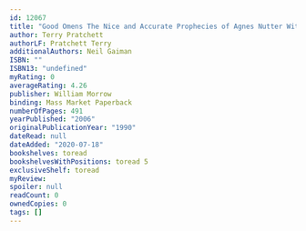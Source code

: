```yaml
---
id: 12067
title: "Good Omens The Nice and Accurate Prophecies of Agnes Nutter Witch"
author: Terry Pratchett
authorLF: Pratchett Terry
additionalAuthors: Neil Gaiman
ISBN: ""
ISBN13: "undefined"
myRating: 0
averageRating: 4.26
publisher: William Morrow
binding: Mass Market Paperback
numberOfPages: 491
yearPublished: "2006"
originalPublicationYear: "1990"
dateRead: null
dateAdded: "2020-07-18"
bookshelves: toread
bookshelvesWithPositions: toread 5
exclusiveShelf: toread
myReview:
spoiler: null
readCount: 0
ownedCopies: 0
tags: []
---
```

